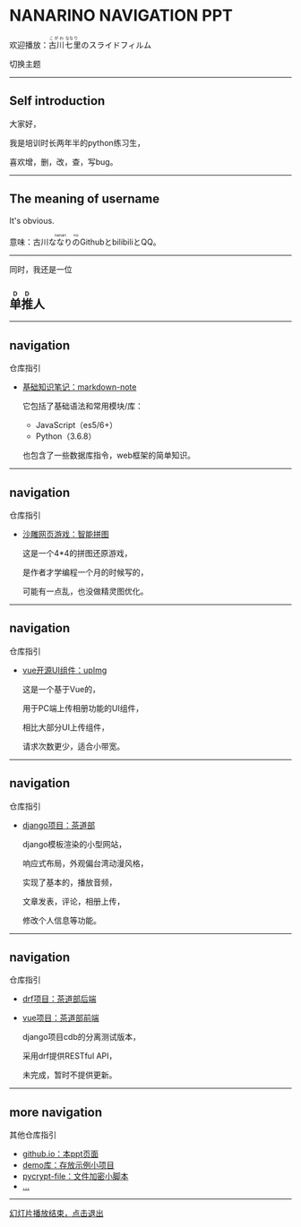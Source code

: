 # NANARINO NAVIGATION PPT

欢迎播放：<ruby>古川<rp>(<rp><rt>こがわ</rt><rp>)</rp>七<rp>(</rp><rt>&nbsp;なな</rt><rp>)</rp>里<rp>(</rp><rt>り&nbsp;</rt><rp>)</rp></ruby>のスライドフィルム

<a onclick="if(window.a===undefined){window.a=true};document.getElementById('theme').href=location.origin+'/css/theme/'+['black','white'][Number(window.a)]+'.css';window.a=!window.a">切换主题</a>

---

## Self introduction

大家好，

我是培训时长两年半的python练习生，

喜欢增，删，改，查，写bug。

---

## The meaning of username

It's obvious.

意味：古川<ruby>ななり<rp>(</rp><rt>nanari</rt><rp>)</rp></rp>の<rp>(</rp><rt>no</rt><rp>)</rp></ruby>GithubとbilibiliとQQ。

---

同时，我还是一位

## <ruby>单<rp>(</rp><rt>D</rt><rp>)</rp></rp>推<rp>(</rp><rt>D</rt><rp>)</rp></ruby>人

---

## navigation

仓库指引

- [基础知识笔记：markdown-note](https://nanarino.github.io/markdown-note/)

  它包括了基础语法和常用模块/库：

  - JavaScript（es5/6+）
  - Python（3.6.8）

  也包含了一些数据库指令，web框架的简单知识。

---

## navigation

仓库指引

- [沙雕网页游戏：智能拼图](https://nanarino.github.io/jigsaw/)

  这是一个4*4的拼图还原游戏，

  是作者才学编程一个月的时候写的，

  可能有一点乱，也没做精灵图优化。

---

## navigation

仓库指引

- [vue开源UI组件：upImg](https://github.com/nanarino/vue-upImg)

  这是一个基于Vue的，

  用于PC端上传相册功能的UI组件，

  相比大部分UI上传组件，

  请求次数更少，适合小带宽。

---

## navigation

仓库指引

- [django项目：茶道部](https://github.com/nanarino/cdb)

  django模板渲染的小型网站，

  响应式布局，外观偏台湾动漫风格，

  实现了基本的，播放音频，

  文章发表，评论，相册上传，

  修改个人信息等功能。

---

## navigation

仓库指引

- [drf项目：茶道部后端](https://github.com/nanarino/REST_cdb)

- [vue项目：茶道部前端](https://github.com/nanarino/SPA_cdb)

  django项目cdb的分离测试版本，

  采用drf提供RESTful API，

  未完成，暂时不提供更新。

---

## more navigation

其他仓库指引

- [github.io：本ppt页面](https://github.com/nanarino/nanarino.github.io)
- [demo库：存放示例小项目](https://github.com/nanarino/demo)
- [pycrypt-file：文件加密小脚本](https://github.com/nanarino/pycrypt-file)
- [...](https://github.com/nanarino?tab=repositories)

---

<a href="javascript:window.opener=null;window.location.href='https://github.com/nanarino';window.close();">幻灯片播放结束，点击退出</a>

